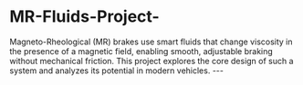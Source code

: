 # MR-Fluids-Project-
Magneto-Rheological (MR) brakes use smart fluids that change viscosity in the presence of a magnetic field, enabling smooth, adjustable braking without mechanical friction. This project explores the core design of such a system and analyzes its potential in modern vehicles.  ---

